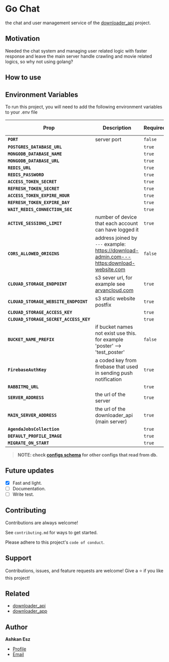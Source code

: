 # Go Chat

the chat and user management service of the [downloader_api](https://github.com/ashkan-esz/downloader_api) project.

## Motivation

Needed the chat system and managing user related logic with faster response and leave the main server handle crawling and movie related logics, so why not using golang?

## How to use


## Environment Variables

To run this project, you will need to add the following environment variables to your .env file

| Prop                                   | Description                                                                              | Required | Default Value |
|----------------------------------------|------------------------------------------------------------------------------------------|----------|---------------|
| **`PORT`**                             | server port                                                                              | `false`  | 3000          |
| **`POSTGRES_DATABASE_URL`**            |                                                                                          | `true`   |               |
| **`MONGODB_DATABASE_NAME`**            |                                                                                          | `true`   |               |
| **`MONGODB_DATABASE_URL`**             |                                                                                          | `true`   |               |
| **`REDIS_URL`**                        |                                                                                          | `true`   |               |
| **`REDIS_PASSWORD`**                   |                                                                                          | `true`   |               |
| **`ACCESS_TOKEN_SECRET`**              |                                                                                          | `true`   |               |
| **`REFRESH_TOKEN_SECRET`**             |                                                                                          | `true`   |               |
| **`ACCESS_TOKEN_EXPIRE_HOUR`**         |                                                                                          | `true`   |               |
| **`REFRESH_TOKEN_EXPIRE_DAY`**         |                                                                                          | `true`   |               |
| **`WAIT_REDIS_CONNECTION_SEC`**        |                                                                                          | `true`   |               |
| **`ACTIVE_SESSIONS_LIMIT`**            | number of device that each account can have logged it                                    | `true`   | 5             |
| **`CORS_ALLOWED_ORIGINS`**             | address joined by `---` example: https://download-admin.com---https:download-website.com | `false`  |               |
| **`CLOUAD_STORAGE_ENDPOINT`**          | s3 sever url, for example see [arvancloud.com](https://www.arvancloud.com/en)            | `true`   |               |
| **`CLOUAD_STORAGE_WEBSITE_ENDPOINT`**  | s3 static website postfix                                                                | `true`   |               |
| **`CLOUAD_STORAGE_ACCESS_KEY`**        |                                                                                          | `true`   |               |
| **`CLOUAD_STORAGE_SECRET_ACCESS_KEY`** |                                                                                          | `true`   |               |
| **`BUCKET_NAME_PREFIX`**               | if bucket names not exist use this. for example 'poster' --> 'test_poster'               | `false`  |               |
| **`FirebaseAuthKey`**                  | a coded key from firebase that used in sending push notification                         | `true`   |               |
| **`RABBITMQ_URL`**                     |                                                                                          | `true`   |               |
| **`SERVER_ADDRESS`**                   | the url of the server                                                                    | `true`   |               |
| **`MAIN_SERVER_ADDRESS`**              | the url of the downloader_api (main server)                                              | `true`   |               |
| **`AgendaJobsCollection`**             |                                                                                          | `true`   |               |
| **`DEFAULT_PROFILE_IMAGE`**            |                                                                                          | `true`   |               |
| **`MIGRATE_ON_START`**                 |                                                                                          | `true`   |               |

>**NOTE: check [configs schema](https://github.com/ashkan-esz/downloader_api/blob/master/readme/CONFIGS.README.md) for other configs that read from db.**

## Future updates

- [x]  Fast and light.
- [ ]  Documentation.
- [ ]  Write test.

## Contributing

Contributions are always welcome!

See `contributing.md` for ways to get started.

Please adhere to this project's `code of conduct`.

## Support

Contributions, issues, and feature requests are welcome!
Give a ⭐️ if you like this project!

## Related

- [downloader_api](https://github.com/ashkan-esz/downloader_api)
- [downloader_app](https://github.com/ashkan-esz/downloader_app)

## Author

**Ashkan Esz**

- [Profile](https://github.com/ashkan-esz "Ashkan esz")
- [Email](mailto:ashkanaz2828@gmail.com?subject=Hi "Hi!")
